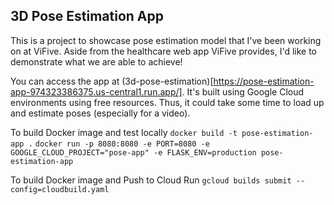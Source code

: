 ## 3D Pose Estimation App

This is a project to showcase pose estimation model that I've been working on at ViFive. Aside from the healthcare web app ViFive provides, I'd like to demonstrate what we are able to achieve! 

You can access the app at (3d-pose-estimation)[https://pose-estimation-app-974323386375.us-central1.run.app/]. It's built using Google Cloud environments using free resources. Thus, it could take some time to load up and estimate poses (especially for a video).

To build Docker image and test locally
`docker build -t pose-estimation-app .`
`docker run -p 8080:8080 -e PORT=8080 -e GOOGLE_CLOUD_PROJECT="pose-app" -e FLASK_ENV=production pose-estimation-app`

To build Docker image and Push to Cloud Run
`gcloud builds submit --config=cloudbuild.yaml`